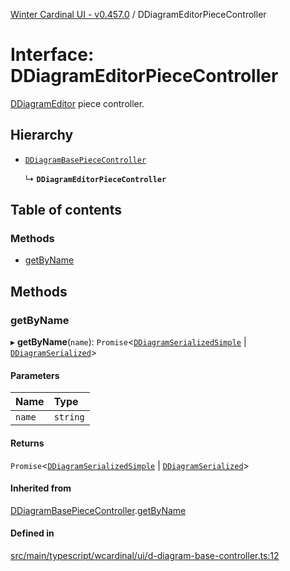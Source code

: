 [Winter Cardinal UI - v0.457.0](../index.md) / DDiagramEditorPieceController

# Interface: DDiagramEditorPieceController

[DDiagramEditor](../classes/DDiagramEditor.md) piece controller.

## Hierarchy

- [`DDiagramBasePieceController`](DDiagramBasePieceController.md)

  ↳ **`DDiagramEditorPieceController`**

## Table of contents

### Methods

- [getByName](DDiagramEditorPieceController.md#getbyname)

## Methods

### getByName

▸ **getByName**(`name`): `Promise`\<[`DDiagramSerializedSimple`](DDiagramSerializedSimple.md) \| [`DDiagramSerialized`](DDiagramSerialized.md)\>

#### Parameters

| Name | Type |
| :------ | :------ |
| `name` | `string` |

#### Returns

`Promise`\<[`DDiagramSerializedSimple`](DDiagramSerializedSimple.md) \| [`DDiagramSerialized`](DDiagramSerialized.md)\>

#### Inherited from

[DDiagramBasePieceController](DDiagramBasePieceController.md).[getByName](DDiagramBasePieceController.md#getbyname)

#### Defined in

[src/main/typescript/wcardinal/ui/d-diagram-base-controller.ts:12](https://github.com/winter-cardinal/winter-cardinal-ui/blob/v0.457.0/src/main/typescript/wcardinal/ui/d-diagram-base-controller.ts#L12)
